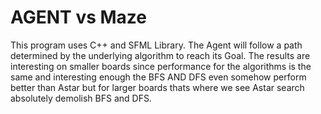 # AGENT vs Maze
This program uses C++ and SFML Library. The Agent will follow a path determined by the underlying algorithm to reach its Goal.
The results are interesting on smaller boards since performance for the algorithms is the same and interesting enough the  BFS AND DFS  even somehow perform better than Astar but for larger boards thats where we see Astar search absolutely demolish BFS and DFS. 
